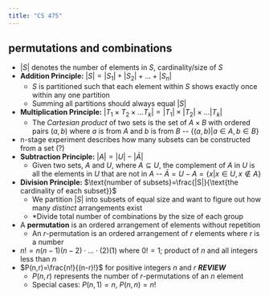 ```yaml
---
title: "CS 475"
---
```

## permutations and combinations
- $|S|$ denotes the number of elements in $S$, cardinality/size of $S$
- **Addition Principle:** $|S| = |S_1| + |S_2| + \dots + |S_n|$
	- $S$ is partitioned such that each element within $S$ shows exactly once within any one partition
	- Summing all partitions should always equal $|S|$
- **Multiplication Principle:** $|T_1\times T_2\times \dots T_k|=|T_1|\times|T_2|\times\dots |T_k|$
	- The *Cartesian product* of two sets is the set of $A \times B$ with ordered pairs $(a, b)$ where $a$ is from $A$ and $b$ is from $B$ -- $\{(a,b) | a\in A, b\in B\}$
- n-stage experiment describes how many subsets can be constructed from a set (?)
- **Subtraction Principle:** $|A|=|U|-|\bar A|$
	- Given two sets, $A$ and $U$, where $A \subseteq U$, the complement of $A$ in $U$ is all the elements in $U$ that are not in $A$ -- $\bar A=U-A=\{x|x\in U,x\notin A\}$
- **Division Principle:** $\text{number of subsets}=\frac{|S|}{\text{the cardinality of each subset}}$
	- We partition $|S|$ into subsets of equal size and want to figure out how many *distinct* arrangements exist
	- \*Divide total number of combinations by the size of each group
- A **permutation** is an ordered arrangement of elements without repetition
	- An $r$-permutation is an ordered arrangement of $r$ elements where $r$ is a number
- $n!=n(n-1)(n-2)\cdot\dots\cdot(2)(1)$ where $0!=1$; product of $n$ and all integers less than $n$
- $P(n,r)=\frac{n!}{(n-r)!}$ for positive integers $n$ and $r$ ***REVIEW***
	- $P(n,r)$ represents the number of $r$-permutations of an $n$ element 
	- Special cases: $P(n,1)=n$, $P(n,n)=n!$
